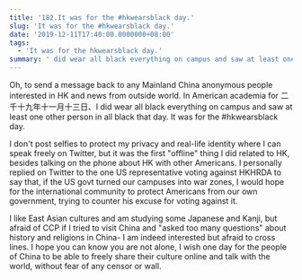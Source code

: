 ```yaml
---
title: '182.It was for the #hkwearsblack day.'
slug: 'It was for the #hkwearsblack day.'
date: '2019-12-11T17:40:00.0000000+08:00'
tags:
  - 'It was for the hkwearsblack day.'
summary: ' did wear all black everything on campus and saw at least one other person in all black that day. It was for the #hkwearsblack day.'
---
```



Oh, to send a message back to any Mainland China anonymous people interested in HK and news from outside world. In American academia for 二千十九年十一月十三日、I did wear all black everything on campus and saw at least one other person in all black that day. It was for the #hkwearsblack day. 



I don't post selfies to protect my privacy and real-life identity where I can speak freely on Twitter, but it was the first "offline" thing I did related to HK, besides talking on the phone about HK with other Americans. I personally replied on Twitter to the one US representative voting against HKHRDA to say that, if the US govt turned our campuses into war zones, I would hope for the international community to protect Americans from our own government, trying to counter his excuse for voting against it.



I like East Asian cultures and am studying some Japanese and Kanji, but afraid of CCP if I tried to visit China and "asked too many questions" about history and religions in China- I am indeed interested but afraid to cross lines. I hope you can know you are not alone, I wish one day for the people of China to be able to freely share their culture online and talk with the world, without fear of any censor or wall.
